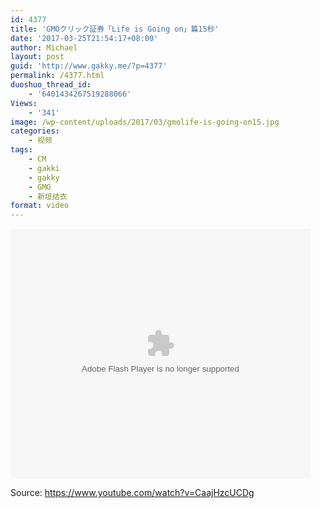 ```yaml
---
id: 4377
title: 'GMOクリック証券「Life is Going on」篇15秒'
date: '2017-03-25T21:54:17+08:00'
author: Michael
layout: post
guid: 'http://www.gakky.me/?p=4377'
permalink: /4377.html
duoshuo_thread_id:
    - '6401434267519288066'
Views:
    - '341'
image: /wp-content/uploads/2017/03/gmolife-is-going-on15.jpg
categories:
    - 视频
tags:
    - CM
    - gakki
    - gakky
    - GMO
    - 新垣结衣
format: video
---
```


<embed height="400" src="http://www.tudou.com/v/Az_znIxjIBw/&bid=05&rpid=51229674&resourceId=51229674_05_05_99/v.swf" type="application/x-shockwave-flash" width="480"></embed>

Source: <https://www.youtube.com/watch?v=CaajHzcUCDg>